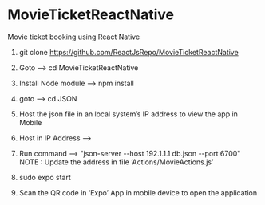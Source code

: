 # MovieTicketReactNative
Movie ticket booking using React Native
1.  git clone https://github.com/ReactJsRepo/MovieTicketReactNative
2. Goto —> cd MovieTicketReactNative
3. Install Node module —> npm install 
4. goto —> cd JSON
5. Host the json file in an local system’s IP address to view the app in Mobile
6. Host in IP Address —> 
7. Run command --> "json-server --host 192.1.1.1 db.json --port 6700"
	NOTE : Update the address in file ‘Actions/MovieActions.js’			  

5. sudo expo start
6. Scan the QR code in ‘Expo’ App in mobile device to open the application
